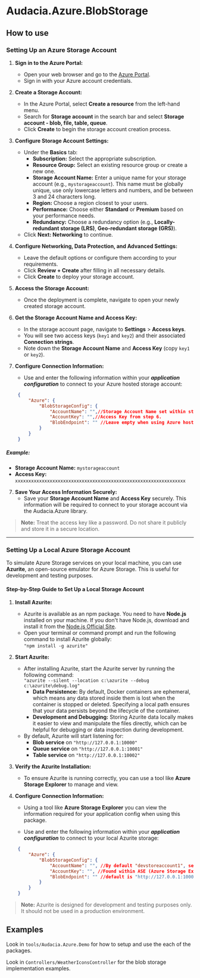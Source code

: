 # Audacia.Azure.BlobStorage

## How to use

### Setting Up an Azure Storage Account

1. **Sign in to the Azure Portal:**
   - Open your web browser and go to the [Azure Portal](https://portal.azure.com).
   - Sign in with your Azure account credentials.

2. **Create a Storage Account:**
   - In the Azure Portal, select **Create a resource** from the left-hand menu.
   - Search for **Storage account** in the search bar and select **Storage account - blob, file, table, queue**.
   - Click **Create** to begin the storage account creation process.

3. **Configure Storage Account Settings:**
   - Under the **Basics** tab:
     - **Subscription:** Select the appropriate subscription.
     - **Resource Group:** Select an existing resource group or create a new one.
     - **Storage Account Name:** Enter a unique name for your storage account (e.g., `mystorageaccount`). This name must be globally unique, use only lowercase letters and numbers, and be between 3 and 24 characters long.
     - **Region:** Choose a region closest to your users.
     - **Performance:** Choose either **Standard** or **Premium** based on your performance needs.
     - **Redundancy:** Choose a redundancy option (e.g., **Locally-redundant storage (LRS)**, **Geo-redundant storage (GRS)**).
   - Click **Next: Networking** to continue.

4. **Configure Networking, Data Protection, and Advanced Settings:**
   - Leave the default options or configure them according to your requirements.
   - Click **Review + Create** after filling in all necessary details.
   - Click **Create** to deploy your storage account.

5. **Access the Storage Account:**
   - Once the deployment is complete, navigate to open your newly created storage account.

6. **Get the Storage Account Name and Access Key:**
   - In the storage account page, navigate to **Settings** > **Access keys**.
   - You will see two access keys (`key1` and `key2`) and their associated **Connection strings**.
   - Note down the **Storage Account Name** and **Access Key** (copy `key1` or `key2`).

7. **Configure Connection Information:**

   - Use and enter the following information within your ***application configuration*** to connect to your Azure hosted  storage account:

   ```JSON
    {
        "Azure": {
            "BlobStorageConfig": {
                "AccountName": "",//Storage Account Name set within step 3.
                "AccountKey": "",//Access Key from step 6.
                "BlobEndpoint": "" //Leave empty when using Azure hosted Storage Account
            }
        }
    }
   ```

##### Example:

- **Storage Account Name:** `mystorageaccount`
- **Access Key:** `xxxxxxxxxxxxxxxxxxxxxxxxxxxxxxxxxxxxxxxxxxxxxxxxxxxxxxxxxxxxxxxx`

7. **Save Your Access Information Securely:**
   - Save your **Storage Account Name** and **Access Key** securely. This information will be required to connect to your storage account via the Audacia.Azure library.

> **Note:** Treat the access key like a password. Do not share it publicly and store it in a secure location.

---

### Setting Up a Local Azure Storage Account

To simulate Azure Storage services on your local machine, you can use **Azurite**, an open-source emulator for Azure Storage. This is useful for development and testing purposes.

#### Step-by-Step Guide to Set Up a Local Storage Account

1. **Install Azurite:**
   - Azurite is available as an npm package. You need to have **Node.js** installed on your machine. If you don't have Node.js, download and install it from the [Node.js Official Site](https://nodejs.org).
   - Open your terminal or command prompt and run the following command to install Azurite globally:  
   `"npm install -g azurite"`

2. **Start Azurite:**
   - After installing Azurite, start the Azurite server by running the following command:  
   `"azurite --silent --location c:\azurite --debug c:\azurite\debug.log"`
        - **Data Persistence:** By default, Docker containers are ephemeral, which means any data stored inside them is lost when the container is stopped or deleted. Specifying a local path ensures that your data persists beyond the lifecycle of the container.
        - **Development and Debugging:** Storing Azurite data locally makes it easier to view and manipulate the files directly, which can be helpful for debugging or data inspection during development.
   - By default, Azurite will start listening for:
     - **Blob service** on `"http://127.0.0.1:10000"`
     - **Queue service** on `"http://127.0.0.1:10001"`
     - **Table service** on `"http://127.0.0.1:10002"`

3. **Verify the Azurite Installation:**
   - To ensure Azurite is running correctly, you can use a tool like **Azure Storage Explorer** to manage and view.

4. **Configure Connection Information:**
   - Using a tool like **Azure Storage Explorer** you can view the information required for your application config when using this package.

   - Use and enter the following information within your ***application configuration*** to connect to your local Azurite storage:

   ```JSON
    {
        "Azure": {
            "BlobStorageConfig": {
                "AccountName": "", //By default "devstoreaccount1", set when creating Azurite instance.
                "AccountKey": "", //Found within ASE (Azure Storage Explorer) under the name "Primary Key"
                "BlobEndpoint": "" //default is "http://127.0.0.1:10000/{Account Name}", otherwise found within ASE.
            }
        }
    }
   ```

> **Note:** Azurite is designed for development and testing purposes only. It should not be used in a production environment.


## Examples
Look in `tools/Audacia.Azure.Demo` for how to setup and use the each of the packages.

Look in `Controllers/WeatherIconsController` for the blob storage implementation examples.
